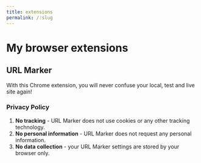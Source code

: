 ```yaml
---
title: extensions
permalink: /:slug
---
```

# My browser extensions

## URL Marker

With this Chrome extension, you will never confuse your local, test and live site again!

### Privacy Policy
1. **No tracking** - URL Marker does not use cookies or any other tracking technology.
2. **No personal information** - URL Marker does not request any personal information.
3. **No data collection** - your URL Marker settings are stored by your browser only.